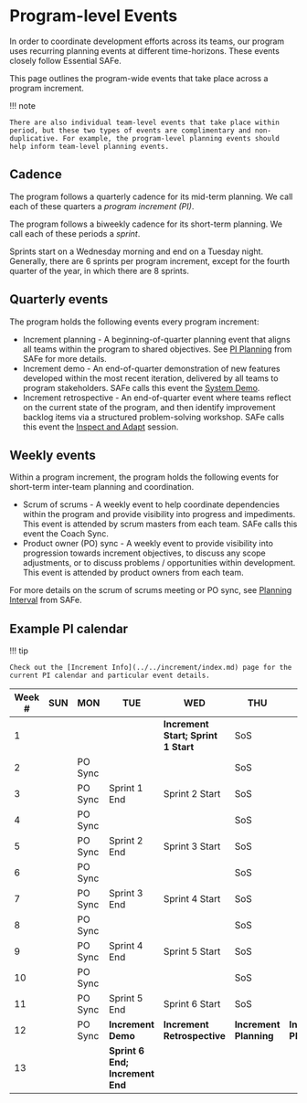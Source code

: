 # Program-level Events

In order to coordinate development efforts across its teams, our program uses recurring planning events at different time-horizons. These events closely follow Essential SAFe.

This page outlines the program-wide events that take place across a program increment.

!!! note

    There are also individual team-level events that take place within period, but these two types of events are complimentary and non-duplicative. For example, the program-level planning events should help inform team-level planning events. 

## Cadence

The program follows a quarterly cadence for its mid-term planning. We call each of these quarters a *program increment (PI)*.

The program follows a biweekly cadence for its short-term planning. We call each of these periods a *sprint*.

Sprints start on a Wednesday morning and end on a Tuesday night. Generally, there are 6 sprints per program increment, except for the fourth quarter of the year, in which there are 8 sprints.

## Quarterly events

The program holds the following events every program increment:

- Increment planning - A beginning-of-quarter planning event that aligns all teams within the program to shared objectives. See [PI Planning](https://scaledagileframework.com/pi-planning/) from SAFe for more details.
- Increment demo - An end-of-quarter demonstration of new features developed within the most recent iteration, delivered by all teams to program stakeholders. SAFe calls this event the [System Demo](https://scaledagileframework.com/system-demo/).
- Increment retrospective - An end-of-quarter event where teams reflect on the current state of the program, and then identify improvement backlog items via a structured problem-solving workshop. SAFe calls this event the [Inspect and Adapt](https://scaledagileframework.com/inspect-and-adapt/) session.

## Weekly events

Within a program increment, the program holds the following events for short-term inter-team planning and coordination.

- Scrum of scrums - A weekly event to help coordinate dependencies within the program and provide visibility into progress and impediments. This event is attended by scrum masters from each team. SAFe calls this event the Coach Sync.
- Product owner (PO) sync - A weekly event to provide visibility into progression towards increment objectives, to discuss any scope adjustments, or to discuss problems / opportunities within development. This event is attended by product owners from each team.

For more details on the scrum of scrums meeting or PO sync, see [Planning Interval](https://scaledagileframework.com/planning-interval/) from SAFe.

## Example PI calendar

!!! tip

    Check out the [Increment Info](../../increment/index.md) page for the current PI calendar and particular event details.

| Week # | SUN | MON | TUE | WED | THU | FRI | SAT |
| --- | --- | --- | --- | --- | --- | --- | --- |
| 1 | | | | **Increment Start; Sprint 1 Start** | SoS | | |
| 2 | | PO Sync | | | SoS | | |
| 3 | | PO Sync | Sprint 1 End | Sprint 2 Start | SoS | | |
| 4 | | PO Sync | | | SoS | | |
| 5 | | PO Sync | Sprint 2 End | Sprint 3 Start | SoS | | |
| 6 | | PO Sync | | | SoS | | |
| 7 | | PO Sync | Sprint 3 End | Sprint 4 Start | SoS | | |
| 8 | | PO Sync | | | SoS | | |
| 9 | | PO Sync | Sprint 4 End | Sprint 5 Start | SoS | | |
| 10 | | PO Sync | | | SoS | | |
| 11 | | PO Sync | Sprint 5 End | Sprint 6 Start | SoS | | |
| 12 | | PO Sync | **Increment Demo** | **Increment Retrospective** | **Increment Planning** | **Increment Planning** | |
| 13 | | | **Sprint 6 End; Increment End** | | | | |
